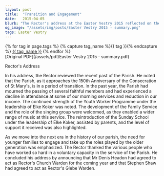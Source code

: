 ```yaml
---
layout: post
title:  "Transition and Engagement"
date:   2015-04-05
blurb: "The Rector's address at the Easter Vestry 2015 reflected on the Parish's period of transition as it approached its 150th anniversary. He acknowledged the loss of faithful members and a decline in attendance and income. However, he highlighted the strength of the Youth Worker Programme and the reintroduction of the Sunday School. He emphasized the importance of younger families engaging in parish roles and concluded by appointing new wardens for the year."
og_image: "/assets/img/posts/Easter Vestry 2015 - summary.png"
tags: Easter Vestry
---    
```

<div class="tag-pills">
  {% for tag in page.tags %}
    {% capture tag_name %}{{ tag }}{% endcapture %}
    <a href="{{ site.baseurl }}/tag/{{ tag_name }}" class="tag-pill">{{ tag_name }}</a>
  {% endfor %}
</div>
[Original PDF](/assets/pdf/Easter Vestry 2015 - summary.pdf)

Rector's Address

In his address, the Rector reviewed the recent past of the Parish. He noted that the Parish, as it approaches the 150th Anniversary of the Consecration of St Mary's, is in a period of transition. In the past year, the Parish had mourned the passing of several faithful members and had experienced a decline in attendance at some of our morning services and reduction in our income. The continued strength of the Youth Worker Programme under the leadership of Elke Koker was noted. The development of the Family Service and the role of the singing group were welcomed, as they enabled a wider range of music at this service. The reintroduction of the Sunday School under the leadership of Elke Koker, assisted by parents, and the level of support it received was also highlighted.

As we move into the next era in the history of our parish, the need for younger families to engage and take up the roles played by the older generation was emphasized. The Rector thanked the various people who have worked so hard in a voluntary capacity in the service of the Parish. He concluded his address by announcing that Mr Denis Headon had agreed to act as Rector's Church Warden for the coming year and that Stephen Shaw had agreed to act as Rector's Glebe Warden.

